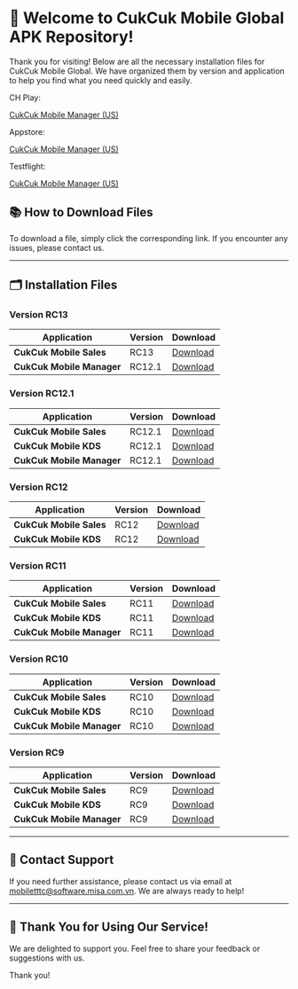 # 🎉 **Welcome to CukCuk Mobile Global APK Repository!**

Thank you for visiting! Below are all the necessary installation files for CukCuk Mobile Global. We have organized them by version and application to help you find what you need quickly and easily.

CH Play:

[CukCuk Mobile Manager (US)](https://play.google.com/store/apps/details?id=vn.com.misa.cukcukmanagerus)

Appstore:

[CukCuk Mobile Manager (US)](https://apps.apple.com/us/app/cukcuk-manager-us/id6469474556)

Testflight:

[CukCuk Mobile Manager (US)](https://testflight.apple.com/join/Gi67wFRK)



## 📚 **How to Download Files**
To download a file, simply click the corresponding link. If you encounter any issues, please contact us.

---

## 🗂️ **Installation Files**

### Version RC13

| Application | Version | Download |
|---|---|---|
| **CukCuk Mobile Sales** | RC13 | [Download](https://github.com/CukCuk-US/CukCuk-US/releases/download/RC13.0.0.0/Sales_RC13_0_0_0.apk) |
| **CukCuk Mobile Manager** | RC12.1 | [Download](https://github.com/CukCuk-US/CukCuk-US/releases/download/RC13.0.0.0/Manager_RC13_0_0_0.apk) |


### Version RC12.1

| Application | Version | Download |
|---|---|---|
| **CukCuk Mobile Sales** | RC12.1 | [Download](https://github.com/CukCuk-US/CukCuk-US/releases/download/RC12.1.0.0/Sales_RC12_1_0_0.apk) |
| **CukCuk Mobile KDS** | RC12.1 | [Download](https://github.com/CukCuk-US/CukCuk-US/releases/download/RC12.1.0.0/KDS_RC12_1_0_0.apk) |
| **CukCuk Mobile Manager** | RC12.1 | [Download](https://github.com/CukCuk-US/CukCuk-US/releases/download/RC12.1.0.0/Manager_RC12_1_0_0.apk) |

### Version RC12

| Application | Version | Download |
|---|---|---|
| **CukCuk Mobile Sales** | RC12 | [Download](https://github.com/CukCuk-US/CukCuk-US/releases/download/RC12.0.0.1/Sales_RC12_0_0_1.apk) |
| **CukCuk Mobile KDS** | RC12 | [Download](https://github.com/CukCuk-US/CukCuk-US/releases/download/RC12.0.0.1/KDS_RC12_0_0_1.apk) |

### Version RC11

| Application | Version | Download |
|---|---|---|
| **CukCuk Mobile Sales** | RC11 | [Download](https://github.com/CukCuk-US/CukCuk-US/releases/download/RC11.1.0.0/CukCuk_Sales_RC11_1_0_0.apk) |
| **CukCuk Mobile KDS** | RC11 | [Download](https://github.com/CukCuk-US/CukCuk-US/releases/download/RC11.0.0.1/KDS_RC11_0_0_1.apk) |
| **CukCuk Mobile Manager** | RC11 | [Download](https://github.com/CukCuk-US/CukCuk-US/releases/download/RC11.0.0.1/Manager_RC11_0_0_1.apk) |

### Version RC10

| Application | Version | Download |
|---|---|---|
| **CukCuk Mobile Sales** | RC10 | [Download](https://github.com/CukCuk-US/CukCuk-US/releases/download/RC10/Sales_RC10.apk) |
| **CukCuk Mobile KDS** | RC10 | [Download](https://github.com/CukCuk-US/CukCuk-US/releases/download/RC10/KDS_RC10.apk) |
| **CukCuk Mobile Manager** | RC10 | [Download](https://github.com/CukCuk-US/CukCuk-US/releases/download/RC10/Manager_RC10.apk) |

### Version RC9

| Application | Version | Download |
|---|---|---|
| **CukCuk Mobile Sales** | RC9 | [Download](https://github.com/CukCuk-US/CukCuk-US/releases/download/RC9/Sales_RC9.apk) |
| **CukCuk Mobile KDS** | RC9 | [Download](https://github.com/CukCuk-US/CukCuk-US/releases/download/RC9/KDS_RC9.apk) |
| **CukCuk Mobile Manager** | RC9 | [Download](https://github.com/CukCuk-US/CukCuk-US/releases/download/RC9/Manager_RC9.apk) |

---

## 📧 **Contact Support**

If you need further assistance, please contact us via email at [mobiletttc@software.misa.com.vn](mailto:mobiletttc@software.misa.com.vn). We are always ready to help!

---

## 🚀 **Thank You for Using Our Service!**

We are delighted to support you. Feel free to share your feedback or suggestions with us.

Thank you!
